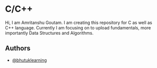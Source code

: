 ﻿# C/C++

Hi, I am Amritanshu Goutam. I am creating this repository for C as well as C++ language.
Currently I am focusing on to upload fundamentals, more importantly Data Structures and Algorithms.
## Authors

- [@bhutuklearning](https://www.github.com/bhutuklearning)
